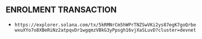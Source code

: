 ## ENROLMENT TRANSACTION
- `https://explorer.solana.com/tx/5kRMNrCm5hWPrTNZSwVKi2ys87egK7goQrbewxuXYo7o8XBeRiNz2atpqvDr1wgqmzVBkG3yPpsgh16vjXaSLuvD?cluster=devnet`